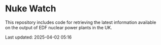# Nuke Watch

This repository includes code for retrieving the latest information available on the output of EDF nuclear power plants in the UK.

Last updated: 2025-04-02 05:16